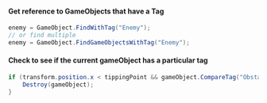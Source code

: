 
#### Get reference to GameObjects that have a Tag
```cs
enemy = GameObject.FindWithTag("Enemy");
// or find multiple
enemy = GameObject.FindGameObjectsWithTag("Enemy");
```

#### Check to see if the current gameObject has a particular tag
```cs
if (transform.position.x < tippingPoint && gameObject.CompareTag("Obstacle")) {
    Destroy(gameObject);
}
```